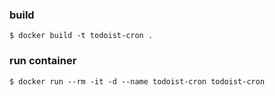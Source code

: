 ### build
```
$ docker build -t todoist-cron .
```

### run container
```
$ docker run --rm -it -d --name todoist-cron todoist-cron
```
